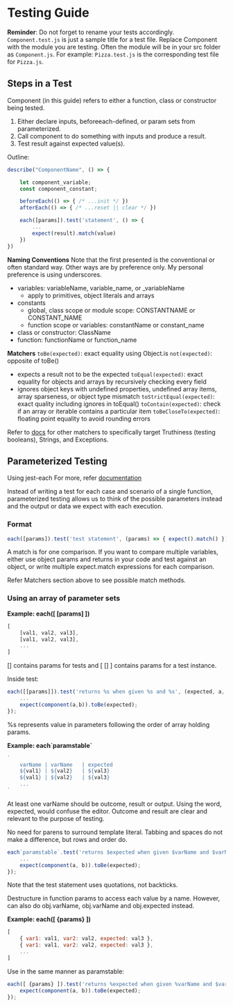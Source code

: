 # **Testing Guide**

**Reminder**: Do not forget to rename your tests accordingly. ```Component.test.js``` is just a sample title for a test file. Replace Component with the module you are testing. Often the module will be in your src folder as ```Component.js```. For example: ```Pizza.test.js``` is the corresponding test file for ```Pizza.js```.

## **Steps in a Test**

Component (in this guide) refers to either a function, class or constructor being tested.

1. Either declare inputs, beforeeach-defined, or param sets from parameterized.
2. Call component to do something with inputs and produce a result.
3. Test result against expected value(s).

Outline:
```js
describe("ComponentName", () => {

    let component_variable;
    const component_constant;

    beforeEach(() => { /* ...init */ })
    afterEach(() => { /* ...reset || clear */ })

    each([params]).test('statement', () => {
        ...
        expect(result).match(value)
    })
})
```

**Naming Conventions**
Note that the first presented is the conventional or often standard way. Other ways are by preference only. My personal preference is using underscores.

- variables: variableName, variable_name, or _variableName
  - apply to primitives, object literals and arrays
- constants
  - global, class scope or module scope: CONSTANTNAME or CONSTANT_NAME
  - function scope or variables: constantName or constant_name
- class or constructor: ClassName
- function: functionName or function_name

**Matchers**
```toBe(expected)```: exact equality using Object.is
```not(expected)```: opposite of toBe()
- expects a result not to be the expected
```toEqual(expected)```: exact equality for objects and arrays by recursively checking every field
- ignores object keys with undefined properties, undefined array items, array sparseness, or object type mismatch
```toStrictEqual(expected)```: exact quality including ignores in toEqual()
```toContain(expected)```: check if an array or iterable contains a particular item
```toBeCloseTo(expected)```: floating point equality to avoid rounding errors

Refer to [docs](https://jestjs.io/docs/using-matchers) for other matchers to specifically target Truthiness (testing booleans), Strings, and Exceptions.

## **Parameterized Testing**

Using jest-each
For more, refer [documentation](https://www.npmjs.com/package/jest-each)

Instead of writing a test for each case and scenario of a single function, parameterized testing allows us to think of the possible parameters instead and the output or data we expect with each execution.

### **Format**

```js
each([params]).test('test statement', (params) => { expect().match() })
```

A match is for one comparison. If you want to compare multiple variables, either use object params and returns in your code and test against an object, or write multiple expect.match expressions for each comparison.

Refer Matchers section above to see possible match methods.

### **Using an array of parameter sets**

**Example: each([ [params] ])**
```js
[
    [val1, val2, val3],
    [val1, val2, val3],
    ...
]
```

[] contains params for tests and [ [] ] contains params for a test instance.

Inside test:
```js
each([[params]]).test('returns %s when given %s and %s', (expected, a, b) => {
    ...
    expect(component(a,b)).toBe(expected);
});
```
%s represents value in parameters following the order of array holding params.


**Example: each\`paramstable\`**
```js
`
    varName | varName   | expected
    ${val1} | ${val2}   | ${val3}
    ${val1} | ${val2}   | ${val3}
    ...
`
```

At least one varName should be outcome, result or output. Using the word, expected, would confuse the editor. Outcome and result are clear and relevant to the purpose of testing.

No need for parens to surround template literal. Tabbing and spaces do not make a difference, but rows and order do.

```js
each`paramstable`.test('returns $expected when given $varName and $varName', ({ varName, varName, expected }) => {
    ...
    expect(component(a, b)).toBe(expected);
});
```

Note that the test statement uses quotations, not backticks.

Destructure in function params to access each value by a name. However, can also do obj.varName, obj.varName and obj.expected instead.

**Example: each([ {params} ])**
```js
[
    { var1: val1, var2: val2, expected: val3 },
    { var1: val1, var2: val2, expected: val3 },
    ...
]
```

Use in the same manner as paramstable:
```js
each([ {params} ]).test('returns %expected when given %varName and $varName', ({ varName, varName, expected }) => {
    expect(component(a, b)).toBe(expected);
});